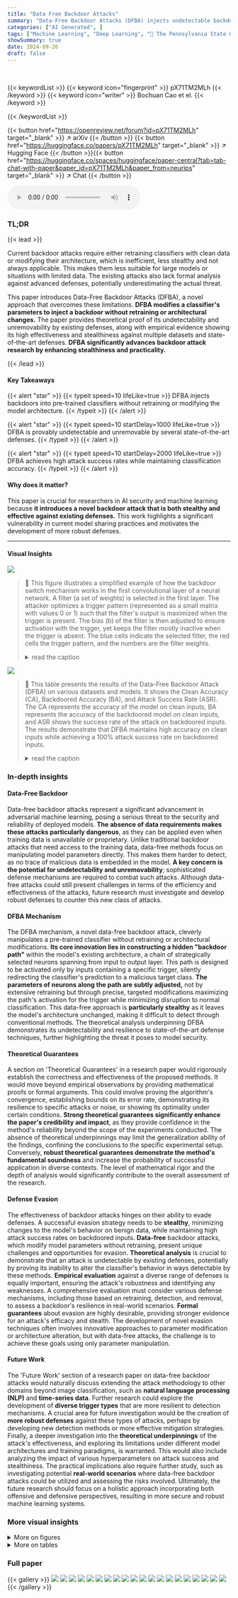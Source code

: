 ```yaml
---
title: "Data Free Backdoor Attacks"
summary: "Data-Free Backdoor Attacks (DFBA) injects undetectable backdoors into pre-trained classifiers without retraining or architectural changes, bypassing existing defenses."
categories: ["AI Generated", ]
tags: ["Machine Learning", "Deep Learning", "🏢 The Pennsylvania State University",]
showSummary: true
date: 2024-09-26
draft: false
---
```


<br>

{{< keywordList >}}
{{< keyword icon="fingerprint" >}} pX71TM2MLh {{< /keyword >}}
{{< keyword icon="writer" >}} Bochuan Cao et el. {{< /keyword >}}
 
{{< /keywordList >}}

{{< button href="https://openreview.net/forum?id=pX71TM2MLh" target="_blank" >}}
↗ arXiv
{{< /button >}}
{{< button href="https://huggingface.co/papers/pX71TM2MLh" target="_blank" >}}
↗ Hugging Face
{{< /button >}}{{< button href="https://huggingface.co/spaces/huggingface/paper-central?tab=tab-chat-with-paper&paper_id=pX71TM2MLh&paper_from=neurips" target="_blank" >}}
↗ Chat
{{< /button >}}




<audio controls>
    <source src="https://ai-paper-reviewer.com/pX71TM2MLh/podcast.wav" type="audio/wav">
    Your browser does not support the audio element.
</audio>


### TL;DR


{{< lead >}}

Current backdoor attacks require either retraining classifiers with clean data or modifying their architecture, which is inefficient, less stealthy and not always applicable.  This makes them less suitable for large models or situations with limited data. The existing attacks also lack formal analysis against advanced defenses, potentially underestimating the actual threat.

This paper introduces Data-Free Backdoor Attacks (DFBA), a novel approach that overcomes these limitations. **DFBA modifies a classifier's parameters to inject a backdoor without retraining or architectural changes.**  The paper provides theoretical proof of its undetectability and unremovability by existing defenses, along with empirical evidence showing its high effectiveness and stealthiness against multiple datasets and state-of-the-art defenses.  **DFBA significantly advances backdoor attack research by enhancing stealthiness and practicality.**

{{< /lead >}}


#### Key Takeaways

{{< alert "star" >}}
{{< typeit speed=10 lifeLike=true >}} DFBA injects backdoors into pre-trained classifiers without retraining or modifying the model architecture. {{< /typeit >}}
{{< /alert >}}

{{< alert "star" >}}
{{< typeit speed=10 startDelay=1000 lifeLike=true >}} DFBA is provably undetectable and unremovable by several state-of-the-art defenses. {{< /typeit >}}
{{< /alert >}}

{{< alert "star" >}}
{{< typeit speed=10 startDelay=2000 lifeLike=true >}} DFBA achieves high attack success rates while maintaining classification accuracy. {{< /typeit >}}
{{< /alert >}}

#### Why does it matter?
This paper is crucial for researchers in AI security and machine learning because **it introduces a novel backdoor attack that is both stealthy and effective against existing defenses.** This work highlights a significant vulnerability in current model sharing practices and motivates the development of more robust defenses.

------
#### Visual Insights



![](https://ai-paper-reviewer.com/pX71TM2MLh/figures_4_1.jpg)

> 🔼 This figure illustrates a simplified example of how the backdoor switch mechanism works in the first convolutional layer of a neural network.  A filter (a set of weights) is selected in the first layer.  The attacker optimizes a trigger pattern (represented as a small matrix with values 0 or 1) such that the filter's output is maximized when the trigger is present.  The bias (b) of the filter is then adjusted to ensure activation with the trigger, yet keeps the filter mostly inactive when the trigger is absent. The blue cells indicate the selected filter, the red cells the trigger pattern, and the numbers are the filter weights.
> <details>
> <summary>read the caption</summary>
> Figure 1: An example of the backdoor switch and optimized trigger when each pixel of an image is normalized to the range [0, 1].
> </details>





![](https://ai-paper-reviewer.com/pX71TM2MLh/tables_8_1.jpg)

> 🔼 This table presents the results of the Data-Free Backdoor Attack (DFBA) on various datasets and models.  It shows the Clean Accuracy (CA), Backdoored Accuracy (BA), and Attack Success Rate (ASR). The CA represents the accuracy of the model on clean inputs, BA represents the accuracy of the backdoored model on clean inputs, and ASR shows the success rate of the attack on backdoored inputs.  The results demonstrate that DFBA maintains high accuracy on clean inputs while achieving a 100% attack success rate on backdoored inputs.
> <details>
> <summary>read the caption</summary>
> Table 1: Our attack is effective while maintaining utility.
> </details>





### In-depth insights


#### Data-Free Backdoor
Data-free backdoor attacks represent a significant advancement in adversarial machine learning, posing a serious threat to the security and reliability of deployed models.  **The absence of data requirements makes these attacks particularly dangerous**, as they can be applied even when training data is unavailable or proprietary. Unlike traditional backdoor attacks that need access to the training data, data-free methods focus on manipulating model parameters directly.  This makes them harder to detect, as no trace of malicious data is embedded in the model.  **A key concern is the potential for undetectability and unremovability**; sophisticated defense mechanisms are required to combat such attacks. Although data-free attacks could still present challenges in terms of the efficiency and effectiveness of the attacks, future research must investigate and develop robust defenses to counter this new class of attacks.

#### DFBA Mechanism
The DFBA mechanism, a novel data-free backdoor attack, cleverly manipulates a pre-trained classifier without retraining or architectural modifications.  **Its core innovation lies in constructing a hidden "backdoor path"** within the model's existing architecture, a chain of strategically selected neurons spanning from input to output layer.  This path is designed to be activated only by inputs containing a specific trigger, silently redirecting the classifier's prediction to a malicious target class.  **The parameters of neurons along the path are subtly adjusted,** not by extensive retraining but through precise, targeted modifications maximizing the path's activation for the trigger while minimizing disruption to normal classification. This data-free approach is **particularly stealthy** as it leaves the model's architecture unchanged, making it difficult to detect through conventional methods.  The theoretical analysis underpinning DFBA demonstrates its undetectability and resilience to state-of-the-art defense techniques, further highlighting the threat it poses to model security.

#### Theoretical Guarantees
A section on 'Theoretical Guarantees' in a research paper would rigorously establish the correctness and effectiveness of the proposed methods.  It would move beyond empirical observations by providing mathematical proofs or formal arguments. This could involve proving the algorithm's convergence, establishing bounds on its error rate, demonstrating its resilience to specific attacks or noise, or showing its optimality under certain conditions. **Strong theoretical guarantees significantly enhance the paper's credibility and impact**, as they provide confidence in the method's reliability beyond the scope of the experiments conducted.  The absence of theoretical underpinnings may limit the generalization ability of the findings, confining the conclusions to the specific experimental setup.  Conversely, **robust theoretical guarantees demonstrate the method's fundamental soundness** and increase the probability of successful application in diverse contexts.  The level of mathematical rigor and the depth of analysis would significantly contribute to the overall assessment of the research.

#### Defense Evasion
The effectiveness of backdoor attacks hinges on their ability to evade defenses.  A successful evasion strategy needs to be **stealthy**, minimizing changes to the model's behavior on benign data, while maintaining high attack success rates on backdoored inputs.  **Data-free** backdoor attacks, which modify model parameters without retraining, present unique challenges and opportunities for evasion.  **Theoretical analysis** is crucial to demonstrate that an attack is undetectable by existing defenses, potentially by proving its inability to alter the classifier's behavior in ways detectable by these methods.  **Empirical evaluation** against a diverse range of defenses is equally important, ensuring the attack's robustness and identifying any weaknesses.   A comprehensive evaluation must consider various defense mechanisms, including those based on retraining, detection, and removal, to assess a backdoor's resilience in real-world scenarios.  **Formal guarantees** about evasion are highly desirable, providing stronger evidence for an attack's efficacy and stealth.  The development of novel evasion techniques often involves innovative approaches to parameter modification or architecture alteration, but with data-free attacks, the challenge is to achieve these goals using only parameter manipulation.

#### Future Work
The 'Future Work' section of a research paper on data-free backdoor attacks would naturally discuss extending the attack methodology to other domains beyond image classification, such as **natural language processing (NLP)** and **time-series data**.  Further research could explore the development of **diverse trigger types** that are more resilient to detection mechanisms.  A crucial area for future investigation would be the creation of **more robust defenses** against these types of attacks, perhaps by developing new detection methods or more effective mitigation strategies.  Finally, a deeper investigation into the **theoretical underpinnings** of the attack's effectiveness, and exploring its limitations under different model architectures and training paradigms, is warranted.  This would also include analyzing the impact of various hyperparameters on attack success and stealthiness.  The practical implications also require further study, such as investigating potential **real-world scenarios** where data-free backdoor attacks could be utilized and assessing the risks involved.  Ultimately, the future research should focus on a holistic approach incorporating both offensive and defensive perspectives, resulting in more secure and robust machine learning systems.


### More visual insights

<details>
<summary>More on figures
</summary>


![](https://ai-paper-reviewer.com/pX71TM2MLh/figures_4_2.jpg)

> 🔼 This figure illustrates how the backdoor path, a chain of strategically selected neurons, is activated by a backdoored input. The activation starts at a 'backdoor switch' neuron in the first layer and is amplified through subsequent layers until reaching the output layer.  This amplification ensures that the output neuron corresponding to the target class is activated, leading to a misclassification of the backdoored input. The figure also visually represents how the backdoor mechanism works, highlighting the chosen parameters in each layer.
> <details>
> <summary>read the caption</summary>
> Figure 2: Visualization of our backdoor path when it is activated by a backdoored input. The backdoored model will predict the target class for the backdoored input.
> </details>



![](https://ai-paper-reviewer.com/pX71TM2MLh/figures_18_1.jpg)

> 🔼 This figure compares the performance of DFBA and the state-of-the-art handcrafted backdoor attack by Hong et al. [27] under fine-tuning.  The left panel shows that DFBA maintains a high attack success rate (ASR) and clean accuracy (ACC) even after 50 epochs of fine-tuning, indicating its resilience to this defense method. The right panel, in contrast, shows that Hong et al.'s method experiences a significant decrease in ASR while ACC remains relatively stable, showcasing its vulnerability to fine-tuning.
> <details>
> <summary>read the caption</summary>
> Figure 3: Comparing DFBA with Hong et al. [27] under fine-tuning.
> </details>



![](https://ai-paper-reviewer.com/pX71TM2MLh/figures_18_2.jpg)

> 🔼 This figure compares the performance of DFBA and Hong et al.'s method under the Lipschitz pruning defense.  The x-axis represents the fraction of pruned neurons, while the y-axis shows both the accuracy (ACC) and attack success rate (ASR).  The graph demonstrates DFBA's resilience to this defense, maintaining high ASR even with a significant number of neurons pruned, unlike Hong et al.'s method, which shows a drastic decrease in ASR as more neurons are pruned.
> <details>
> <summary>read the caption</summary>
> Figure 4: Comparing DFBA with Hong et al. [27] under pruning [51].
> </details>



![](https://ai-paper-reviewer.com/pX71TM2MLh/figures_18_3.jpg)

> 🔼 This figure compares the effectiveness of DFBA and Hong et al.'s method under fine-tuning.  The left subplot shows DFBA maintaining a high attack success rate (ASR) and classification accuracy (ACC) even after extensive fine-tuning epochs. The right subplot shows Hong et al.'s method experiencing a significant drop in ASR as the number of fine-tuning epochs increases, highlighting DFBA's resilience to this defense mechanism.
> <details>
> <summary>read the caption</summary>
> Figure 3: Comparing DFBA with Hong et al. [27] under fine-tuning.
> </details>



![](https://ai-paper-reviewer.com/pX71TM2MLh/figures_19_1.jpg)

> 🔼 This figure compares the performance of DFBA and Hong et al.'s method under fine-tuning using the entire training dataset of MNIST.  The x-axis represents the number of fine-tuning epochs, and the y-axis shows the ACC (classification accuracy on clean inputs) and ASR (attack success rate).  The results show that DFBA consistently maintains a high ASR even after extensive fine-tuning, while Hong et al.'s method shows a decrease in ASR.
> <details>
> <summary>read the caption</summary>
> Figure 3: Comparing DFBA with Hong et al. [27] under fine-tuning.
> </details>



![](https://ai-paper-reviewer.com/pX71TM2MLh/figures_20_1.jpg)

> 🔼 This figure presents the ablation study results on the hyperparameters of the proposed data-free backdoor attack (DFBA).  It shows how the attack success rate (ASR) and backdoored accuracy (BA) change with variations in the threshold (λ), the amplification factor (γ), and the size of the trigger. The graphs illustrate the trade-offs between maintaining clean accuracy and achieving high attack success rates when modifying these hyperparameters.  The results demonstrate the sensitivity and robustness of DFBA to its hyperparameters.
> <details>
> <summary>read the caption</summary>
> Figure 7: Impact of λ, γ, and trigger size on DFBA.
> </details>



![](https://ai-paper-reviewer.com/pX71TM2MLh/figures_23_1.jpg)

> 🔼 This figure visualizes the triggers optimized for different datasets and models using the DFBA method.  The triggers, which are small image patterns, are designed to activate the backdoor path in the respective models and cause misclassification.  The visualization helps to understand how the triggers are visually different for various datasets and architectures. Each subfigure shows a trigger optimized for a specific dataset and model combination.
> <details>
> <summary>read the caption</summary>
> Figure 8: Visualization of triggers optimized on different datasets/models
> </details>



</details>




<details>
<summary>More on tables
</summary>


![](https://ai-paper-reviewer.com/pX71TM2MLh/tables_9_1.jpg)
> 🔼 This table presents the results of the proposed Data-Free Backdoor Attack (DFBA) on several datasets and models.  It shows the Clean Accuracy (CA), Backdoored Accuracy (BA), and Attack Success Rate (ASR).  High ASR values indicate the effectiveness of the attack, while comparable CA and BA demonstrate that the attack maintains the model's utility on clean data.  The results showcase high ASR values (100%) across all datasets and models, with minimal loss in clean accuracy.
> <details>
> <summary>read the caption</summary>
> Table 1: Our attack is effective while maintaining utility.
> </details>

![](https://ai-paper-reviewer.com/pX71TM2MLh/tables_16_1.jpg)
> 🔼 This table presents the performance of the proposed data-free backdoor attack (DFBA) on various datasets and models.  It shows the clean accuracy (CA), backdoored accuracy (BA), and attack success rate (ASR) achieved by the attack.  The results demonstrate that DFBA effectively injects a backdoor without significantly impacting the model's accuracy on clean data, achieving 100% attack success rates across all datasets and models, with a minimal difference between clean and backdoored accuracy.
> <details>
> <summary>read the caption</summary>
> Table 1: Our attack is effective while maintaining utility.
> </details>

![](https://ai-paper-reviewer.com/pX71TM2MLh/tables_16_2.jpg)
> 🔼 This table presents the effectiveness of the proposed Data Free Backdoor Attack (DFBA) method.  It demonstrates the attack's ability to maintain high classification accuracy (CA) while achieving 100% attack success rate (ASR) across multiple datasets and models. The difference between the backdoored accuracy (BA) and CA is consistently less than 3%, indicating minimal impact on the model's original performance.  This highlights the stealthiness of DFBA.
> <details>
> <summary>read the caption</summary>
> Table 1: Our attack is effective while maintaining utility.
> </details>

![](https://ai-paper-reviewer.com/pX71TM2MLh/tables_17_1.jpg)
> 🔼 The table presents the number of training and testing images, and the number of classes for five benchmark image datasets: MNIST, Fashion-MNIST, CIFAR10, GTSRB, and ImageNet.  These statistics are important for understanding the scale and complexity of the experiments conducted in the paper, and for comparing the performance of the proposed attack across diverse datasets.
> <details>
> <summary>read the caption</summary>
> Table 4: Dataset statistics.
> </details>

![](https://ai-paper-reviewer.com/pX71TM2MLh/tables_17_2.jpg)
> 🔼 This table shows the number of clean and backdoored test inputs that successfully activated the backdoor path created by the proposed Data-Free Backdoor Attack (DFBA) method.  The results are broken down by model architecture (FCN, CNN, VGG16, ResNet-18, ResNet-50, ResNet-101) and dataset (MNIST, Fashion-MNIST, CIFAR10, GTSRB, ImageNet).  A value of '0/10000' indicates that none of the 10,000 clean test inputs activated the backdoor path, while '10000/10000' indicates that all 10,000 backdoored test inputs did. This demonstrates the high effectiveness of DFBA in activating the backdoor path for backdoored inputs while avoiding activation by clean inputs.
> <details>
> <summary>read the caption</summary>
> Table 5: Number of clean testing inputs and backdoored testing inputs that can activate our backdoor path.
> </details>

![](https://ai-paper-reviewer.com/pX71TM2MLh/tables_19_1.jpg)
> 🔼 This table presents the effectiveness of the proposed DFBA (Data-Free Backdoor Attack) against the I-BAU defense.  It shows the accuracy (ACC) and attack success rate (ASR) before and after applying the I-BAU defense to FCN and CNN models.  The results demonstrate that DFBA maintains a high ASR even after the defense is applied, indicating its resilience to this specific defense mechanism.
> <details>
> <summary>read the caption</summary>
> Table 6: Our attack is effective under I-BAU [53].
> </details>

</details>




### Full paper

{{< gallery >}}
<img src="https://ai-paper-reviewer.com/pX71TM2MLh/1.png" class="grid-w50 md:grid-w33 xl:grid-w25" />
<img src="https://ai-paper-reviewer.com/pX71TM2MLh/2.png" class="grid-w50 md:grid-w33 xl:grid-w25" />
<img src="https://ai-paper-reviewer.com/pX71TM2MLh/3.png" class="grid-w50 md:grid-w33 xl:grid-w25" />
<img src="https://ai-paper-reviewer.com/pX71TM2MLh/4.png" class="grid-w50 md:grid-w33 xl:grid-w25" />
<img src="https://ai-paper-reviewer.com/pX71TM2MLh/5.png" class="grid-w50 md:grid-w33 xl:grid-w25" />
<img src="https://ai-paper-reviewer.com/pX71TM2MLh/6.png" class="grid-w50 md:grid-w33 xl:grid-w25" />
<img src="https://ai-paper-reviewer.com/pX71TM2MLh/7.png" class="grid-w50 md:grid-w33 xl:grid-w25" />
<img src="https://ai-paper-reviewer.com/pX71TM2MLh/8.png" class="grid-w50 md:grid-w33 xl:grid-w25" />
<img src="https://ai-paper-reviewer.com/pX71TM2MLh/9.png" class="grid-w50 md:grid-w33 xl:grid-w25" />
<img src="https://ai-paper-reviewer.com/pX71TM2MLh/10.png" class="grid-w50 md:grid-w33 xl:grid-w25" />
<img src="https://ai-paper-reviewer.com/pX71TM2MLh/11.png" class="grid-w50 md:grid-w33 xl:grid-w25" />
<img src="https://ai-paper-reviewer.com/pX71TM2MLh/12.png" class="grid-w50 md:grid-w33 xl:grid-w25" />
<img src="https://ai-paper-reviewer.com/pX71TM2MLh/13.png" class="grid-w50 md:grid-w33 xl:grid-w25" />
<img src="https://ai-paper-reviewer.com/pX71TM2MLh/14.png" class="grid-w50 md:grid-w33 xl:grid-w25" />
<img src="https://ai-paper-reviewer.com/pX71TM2MLh/15.png" class="grid-w50 md:grid-w33 xl:grid-w25" />
<img src="https://ai-paper-reviewer.com/pX71TM2MLh/16.png" class="grid-w50 md:grid-w33 xl:grid-w25" />
<img src="https://ai-paper-reviewer.com/pX71TM2MLh/17.png" class="grid-w50 md:grid-w33 xl:grid-w25" />
<img src="https://ai-paper-reviewer.com/pX71TM2MLh/18.png" class="grid-w50 md:grid-w33 xl:grid-w25" />
<img src="https://ai-paper-reviewer.com/pX71TM2MLh/19.png" class="grid-w50 md:grid-w33 xl:grid-w25" />
<img src="https://ai-paper-reviewer.com/pX71TM2MLh/20.png" class="grid-w50 md:grid-w33 xl:grid-w25" />
{{< /gallery >}}